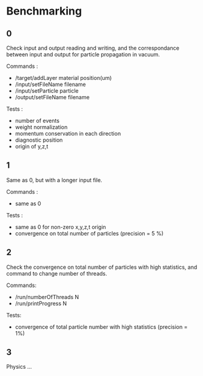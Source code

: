 # Benchmarking

## 0

Check input and output reading and writing, and the correspondance between
input and output for particle propagation in vacuum.

Commands :
- /target/addLayer material position(um)
- /input/setFileName filename
- /input/setParticle particle
- /output/setFileName filename

Tests :
- number of events
- weight normalization
- momentum conservation in each direction
- diagnostic position
- origin of y,z,t

## 1

Same as 0, but with a longer input file.

Commands :
- same as 0

Tests :
- same as 0 for non-zero x,y,z,t origin
- convergence on total number of particles (precision = 5 %)

## 2

Check the convergence on total number of particles with high statistics,
and command to change number of threads.

Commands:
- /run/numberOfThreads N
- /run/printProgress N

Tests:
- convergence of total particle number with high statistics (precision = 1%)

## 3

Physics ...

